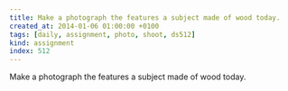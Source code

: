 ```yaml
---
title: Make a photograph the features a subject made of wood today.
created_at: 2014-01-06 01:00:00 +0100
tags: [daily, assignment, photo, shoot, ds512]
kind: assignment
index: 512
---
```


Make a photograph the features a subject made of wood today.
